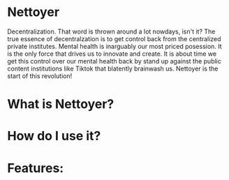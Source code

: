 # Nettoyer
Decentralization. That word is thrown around a lot nowdays, isn't it? The true essence of decentralzation is to get control back from the centralized private institutes. Mental health is inarguably our most priced posession. It is the only force that drives us to innovate and create. It is about time we get this control over our mental health back by stand up against the public content institutions like Tiktok that blatently brainwash us. Nettoyer is the start of this revolution! 
# What is Nettoyer?
# How do I use it?
# Features:
